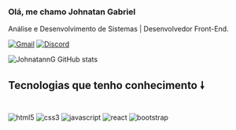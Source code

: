 ### Olá, me chamo Johnatan Gabriel
Análise e Desenvolvimento de Sistemas | Desenvolvedor Front-End.

[![Gmail](https://img.shields.io/badge/Gmail-D14836?style=for-the-badge&logo=gmail&logoColor=white)](https://mail.google.com/mail/u/1/#inbox)
[![Discord](https://img.shields.io/badge/Discord-7289DA?style=for-the-badge&logo=discord&logoColor=white)](https://discord.com/channels/@me)

![JohnatannG GitHub stats](https://github-readme-stats.vercel.app/api?username=JohnatannG&show_icons=true&theme=tokyonight)

## Tecnologias que tenho conhecimento 🠗

<div style="display: inline block"><br/>
    <img align="center" alt="html5" src="https://img.shields.io/badge/HTML5-E34F26?style=for-the-badge&logo=html5&logoColor=white"/>
    <img align="center" alt="css3" src="https://img.shields.io/badge/CSS3-1572B6?style=for-the-badge&logo=css3&logoColor=white"/>
    <img align="center" alt="javascript" src="https://img.shields.io/badge/JavaScript-323330?style=for-the-badge&logo=javascript&logoColor=F7DF1E"/>
    <img align="center" alt="react" src="https://img.shields.io/badge/JavaScript-323330?style=for-the-badge&logo=javascript&logoColor=F7DF1E"/>
    <img align="center" alt="bootstrap" src="https://img.shields.io/badge/JavaScript-323330?style=for-the-badge&logo=javascript&logoColor=F7DF1E"/>
</div><br/>


